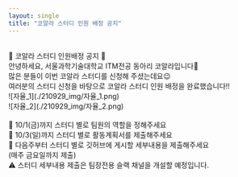 ```yaml
---
layout: single
title: "코알라 스터디 인원 배정 공지"
---
```

<br>
 🐨 코알라 스터디 인원배정 공지 🐨<br>
안녕하세요, 서울과학기술대학교 ITM전공 동아리 코알라입니다🙂<br>
많은 분들이 이번 코알라 스터디를 신청해 주셨는데요😉 <br>
여러분의 스터디 신청을 바탕으로 코알라 스터디 인원 배정을 완료했습니다!! <br>
![자율_1](./210929_img/자율_1.png)<br>
![자율_2](./210929_img/자율_2.png)<br>
<br>
📍 10/1(금)까지 스터디 별로 팀원의 역할을 정해주세요<br>
📍 10/3(일)까지 스터디 별로 활동계획서를 제출해주세요<br>
📍 다음주부터 스터디 별로 깃허브에 게시할 세부내용을 제출해주세요<br>
(매주 금요일까지 제출)<br>
⚠ 스터디 세부내용 제출은 팀장전용 슬랙 채널을 개설할 예정입니다.<br>
